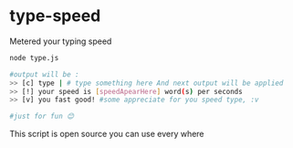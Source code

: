 # type-speed
Metered your typing speed
```Bash
node type.js

#output will be :
>> [c] type | # type something here And next output will be applied
>> [!] your speed is [speedApearHere] word(s) per seconds
>> [v] you fast good! #some appreciate for you speed type, :v

#just for fun 😊
```


This script is open source you can use every where
